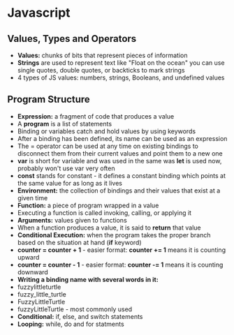 # Javascript

## Values, Types and Operators

 - **Values:** chunks of bits that represent pieces of information
 - **Strings** are used to represent text like "Float on the ocean" you can use single quotes, double quotes, or backticks to mark strings
 - 4 types of JS values: numbers, strings, Booleans, and undefined values

## Program Structure

 - **Expression:** a fragment of code that produces a value
 - A **program** is a list of statements
 - Binding or variables catch and hold values by using keywords
 - After a binding has been defined, its name can be used as an expression
 - The = operator can be used at any time on existing bindings to disconnect them from their current values and point them to a new one
 - **var** is short for variable and was used in the same was **let** is used now, probably won't use var very often
 - **const** stands for constant - it defines a constant binding which points at the same value for as long as it lives
 - **Environment:** the collection of bindings and their values that exist at a given time
 - **Function:** a piece of program wrapped in a value
 - Executing a function is called invoking, calling, or applying it
 - **Arguments:** values given to functions
 - When a function produces a value, it is said to **return** that value
 - **Conditional Execution:** when the program takes the proper branch based on the situation at hand (**if** keyword)
 - **counter = counter + 1** - easier format: **counter += 1** means it is counting upward
 - **counter = counter - 1** - easier format: **counter -= 1** means it is counting downward
 - **Writing a binding name with several words in it:**
 - fuzzylittleturtle
 - fuzzy_little_turtle
 - FuzzyLittleTurtle
 - fuzzyLittleTurtle - most commonly used
 - **Conditional:** if, else, and switch statements
 - **Looping:** while, do and for statments